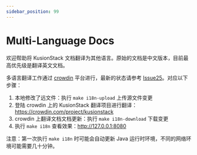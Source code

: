 ```yaml
---
sidebar_position: 99
---
```


# Multi-Language Docs

欢迎帮助将 KusionStack 文档翻译为其他语言。原始的文档是中文版本，目前最高优先级是翻译英文文档。

多语言翻译工作通过 [crowdin](https://crowdin.com/project/kusionstack) 平台进行，最新的状态请参考 [Issue25](https://github.com/KusionStack/kusionstack.io/issues/25)。对应以下步骤：

1. 本地修改了远文件：执行 `make i18n-upload` 上传源文件变更
2. 登陆 crowdin 上的 KusionStack 翻译项目进行翻译：https://crowdin.com/project/kusionstack
3. crowdin 上翻译文档文档更新：执行 `make i18n-download` 下载变更
4. 执行  `make i18n` 查看效果：http://127.0.0.1:8080

注意：第一次执行 `make i18n` 时可能会自动更新 Java 运行时环境，不同的网络环境可能需要几十分钟。

